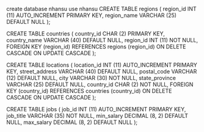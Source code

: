 create database nhansu
use nhansu
CREATE TABLE regions (
	region_id INT (11) AUTO_INCREMENT PRIMARY KEY,
	region_name VARCHAR (25) DEFAULT NULL
);

CREATE TABLE countries (
	country_id CHAR (2) PRIMARY KEY,
	country_name VARCHAR (40) DEFAULT NULL,
	region_id INT (11) NOT NULL,
	FOREIGN KEY (region_id) REFERENCES regions (region_id) ON DELETE CASCADE ON UPDATE CASCADE
);

CREATE TABLE locations (
	location_id INT (11) AUTO_INCREMENT PRIMARY KEY,
	street_address VARCHAR (40) DEFAULT NULL,
	postal_code VARCHAR (12) DEFAULT NULL,
	city VARCHAR (30) NOT NULL,
	state_province VARCHAR (25) DEFAULT NULL,
	country_id CHAR (2) NOT NULL,
	FOREIGN KEY (country_id) REFERENCES countries (country_id) ON DELETE CASCADE ON UPDATE CASCADE
);

CREATE TABLE jobs (
	job_id INT (11) AUTO_INCREMENT PRIMARY KEY,
	job_title VARCHAR (35) NOT NULL,
	min_salary DECIMAL (8, 2) DEFAULT NULL,
	max_salary DECIMAL (8, 2) DEFAULT NULL
);
